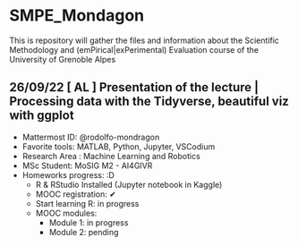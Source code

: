 # SMPE_Mondagon
This is repository will gather the files and information about the Scientific Methodology and (emPirical|exPerimental) Evaluation course of the University of Grenoble Alpes

## 26/09/22 [ AL ] Presentation of the lecture | Processing data with the Tidyverse, beautiful viz with ggplot
   + Mattermost ID: @rodolfo-mondragon
   + Favorite tools: MATLAB, Python, Jupyter, VSCodium
   + Research Area : Machine Learning and Robotics
   + MSc Student: MoSIG M2 - AI4GIVR
   + Homeworks progress: :D
       + R & RStudio Installed (Jupyter notebook in Kaggle)
       + MOOC registration: ✔
       + Start learning R: in progress
       + MOOC modules: 
           - Module 1: in progress
           - Module 2: pending

